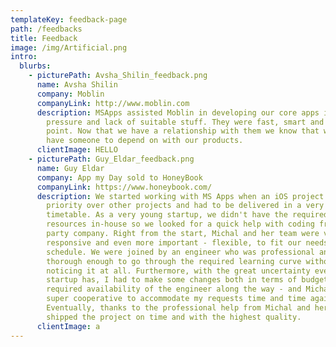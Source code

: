 ```yaml
---
templateKey: feedback-page
path: /feedbacks
title: Feedback
image: /img/Artificial.png
intro:
  blurbs:
    - picturePath: Avsha_Shilin_feedback.png
      name: Avsha Shilin
      company: Moblin
      companyLink: http://www.moblin.com
      description: MSApps assisted Moblin in developing our core apps in times of
        pressure and lack of suitable stuff. They were fast, smart and to the
        point. Now that we have a relationship with them we know that we always
        have someone to depend on with our products.
      clientImage: HELLO
    - picturePath: Guy_Eldar_feedback.png
      name: Guy Eldar
      company: App my Day sold to HoneyBook
      companyLink: https://www.honeybook.com/
      description: We started working with MS Apps when an iOS project we had took
        priority over other projects and had to be delivered in a very short
        timetable. As a very young startup, we didn't have the required
        resources in-house so we looked for a quick help with coding from a 3rd
        party company. Right from the start, Michal and her team were very
        responsive and even more important - flexible, to fit our needs and
        schedule. We were joined by an engineer who was professional and
        thorough enough to go through the required learning curve without us
        noticing it at all. Furthermore, with the great uncertainty every
        startup has, I had to make some changes both in terms of budget and the
        required availability of the engineer along the way - and Michal was
        super cooperative to accommodate my requests time and time again.
        Eventually, thanks to the professional help from Michal and her team, we
        shipped the project on time and with the highest quality.
      clientImage: a
---
```


